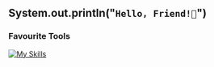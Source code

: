 ## System.out.println("`Hello, Friend!👋`")

### Favourite Tools
[![My Skills](https://skillicons.dev/icons?i=svelte,dart,flutter,vercel,firebase)](https://skillicons.dev)

